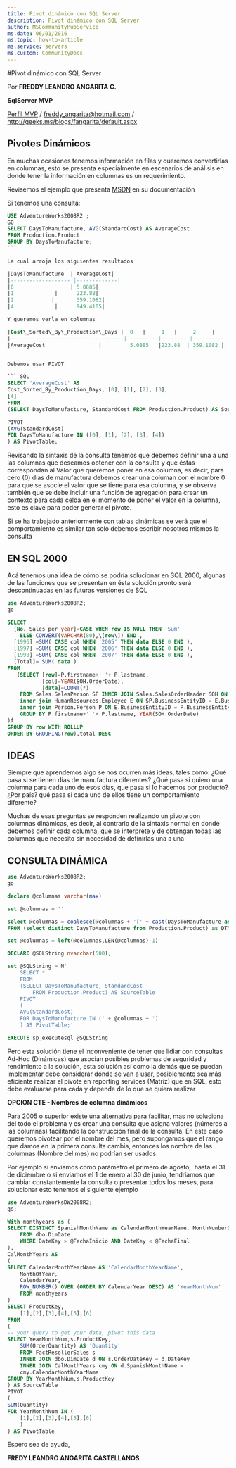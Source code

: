 ```yaml
---
title: Pivot dinámico con SQL Server
description: Pivot dinámico con SQL Server
author: MSCommunityPubService
ms.date: 06/01/2016
ms.topic: how-to-article
ms.service: servers
ms.custom: CommunityDocs
---
```









#Pivot dinámico con SQL Server

Por **FREDDY LEANDRO ANGARITA C.**

**SqlServer MVP** 

[Perfil MVP](https://mvp.support.microsoft.com/es-es/mvp/Freddy%20Leandro%20Angarita%20Castellanos-4028407) / <freddy_angarita@hotmail.com> / <http://geeks.ms/blogs/fangarita/default.aspx>


Pivotes Dinámicos
-----------------

En muchas ocasiones tenemos información en filas y queremos convertirlas
en columnas, esto se presenta especialmente en escenarios de análisis en
donde tener la información en columnas es un requerimiento.

Revisemos el ejemplo que presenta
[MSDN](http://msdn.microsoft.com/es-co/library/ms177410.aspx) en su
documentación

Si tenemos una consulta:

``` SQL
USE AdventureWorks2008R2 ;
GO
SELECT DaysToManufacture, AVG(StandardCost) AS AverageCost
FROM Production.Product
GROUP BY DaysToManufacture;
``` 

La cual arroja los siguientes resultados

|DaysToManufacture  | AverageCost|
|------------------- |-------------|
|0                  | 5.0885|
|1             |      223.88|
|2            |       359.1082|
|4             |      949.4105|

Y queremos verla en columnas

|Cost\_Sorted\_By\_Production\_Days |  0   |     1   |     2     |     3    |  4|
|------------------------------------| -------- |-------- |---------- |------ |----------|
|AverageCost                 |         5.0885   |223.88  | 359.1082 |  NULL |  949.4105|


Debemos usar PIVOT

``` SQL
SELECT 'AverageCost' AS
Cost_Sorted_By_Production_Days, [0], [1], [2], [3],
[4]
FROM
(SELECT DaysToManufacture, StandardCost FROM Production.Product) AS SourceTable

PIVOT
(AVG(StandardCost)
FOR DaysToManufacture IN ([0], [1], [2], [3], [4])
) AS PivotTable;
```

Revisando la sintaxis de la consulta tenemos que debemos definir una a
una las columnas que deseamos obtener con la consulta y que éstas
correspondan al Valor que queremos poner en esa columna, es decir, para
cero (0) días de manufactura debemos crear una columan con el nombre 0
para que se asocie el valor que se tiene para esa columna, y se observa
también que se debe incluir una función de agregación para crear un
contexto para cada celda en el momento de poner el valor en la columna,
esto es clave para poder generar el pivote.

Si se ha trabajado anteriormente con tablas dinámicas se verá que el
comportamiento es similar tan solo debemos escribir nosotros mismos la
consulta

EN SQL 2000
-----------

Acá tenemos una idea de cómo se podría solucionar en SQL 2000, algunas
de las funciones que se presentan en ésta solución pronto será
descontinuadas en las futuras versiones de SQL




``` SQL
use AdventureWorks2008R2;
go

SELECT
  [No. Sales per year]=CASE WHEN row IS NULL THEN 'Sum'
    ELSE CONVERT(VARCHAR(80),\[row\]) END ,
  [1996] =SUM( CASE col WHEN '2005' THEN data ELSE 0 END ),
  [1997] =SUM( CASE col WHEN '2006' THEN data ELSE 0 END ),
  [1998] =SUM( CASE col WHEN '2007' THEN data ELSE 0 END ),
  [Total]= SUM( data )
FROM
   (SELECT [row]=P.firstname+' '+ P.lastname,
           [col]=YEAR(SOH.OrderDate),
           [data]=COUNT(*)
    FROM Sales.SalesPerson SP INNER JOIN Sales.SalesOrderHeader SOH ON (SP.BusinessEntityID=SOH.SalesPersonID)
    inner join HumanResources.Employee E ON SP.BusinessEntityID = E.BusinessEntityID
    inner join Person.Person P ON E.BusinessEntityID = P.BusinessEntityID
    GROUP BY P.firstname+' '+ P.lastname, YEAR(SOH.OrderDate)
)f
GROUP BY row WITH ROLLUP
ORDER BY GROUPING(row),total DESC
```

IDEAS
-----
Siempre que aprendemos algo se nos ocurren más ideas, tales como: ¿Qué
pasa si se tienen días de manufactura diferentes? ¿Qué pasa si quiero
una columna para cada uno de esos días, que pasa si lo hacemos por
producto? ¿Por país? qué pasa si cada uno de ellos tiene un
comportamiento diferente?

Muchas de esas preguntas se responden realizando un pivote con columnas
dinámicas, es decir, al contrario de la sintaxis normal en donde debemos
definir cada columna, que se interprete y de obtengan todas las columnas
que necesito sin necesidad de definirlas una a una

CONSULTA DINÁMICA
-----------------

``` SQL
use AdventureWorks2008R2;
go

declare @columnas varchar(max)

set @columnas = ''

select @columnas = coalesce(@columnas + '[' + cast(DaysToManufacture as varchar(12)) + '],', '')
FROM (select distinct DaysToManufacture from Production.Product) as DTM

set @columnas = left(@columnas,LEN(@columnas)-1)

DECLARE @SQLString nvarchar(500);

set @SQLString = N'
    SELECT *
    FROM 
    (SELECT DaysToManufacture, StandardCost
        FROM Production.Product) AS SourceTable
    PIVOT
    (
    AVG(StandardCost)
    FOR DaysToManufacture IN (' + @columnas + ')
    ) AS PivotTable;'

EXECUTE sp_executesql @SQLString
```


Pero esta solución tiene el inconveniente de tener que lidiar con
consultas Ad-Hoc (Dinámicas) que asocian posibles problemas de seguridad
y rendimiento a la solución, esta solución así como la demás que se
puedan implementar debe considerar dónde se van a usar, posiblemente sea
más eficiente realizar el pivote en reporting services (Matriz) que en
SQL, esto debe evaluarse para cada y depende de lo que se quiera
realizar

**OPCION CTE - Nombres de columna dinámicos**

Para 2005 o superior existe una alternativa para facilitar, mas no
soluciona del todo el problema y es crear una consulta que asigna
valores (números a las columnas) facilitando la construcción final de la
consulta. En este caso queremos pivotear por el nombre del mes, pero
supongamos que el rango que damos en la primera consulta cambia,
entonces los nombre de las columnas (Nombre del mes) no podrían ser
usados.

Por ejemplo si enviamos como parámetro el primero de agosto,  hasta el
31 de diciembre o si enviamos el 1 de enero al 30 de junio, tendríamos
que cambiar constantemente la consulta o presentar todos los meses, para
solucionar esto tenemos el siguiente ejemplo



``` SQL
use AdventureWorksDW2008R2;
go;

With monthyears as (
SELECT DISTINCT SpanishMonthName as CalendarMonthYearName, MonthNumberOfYear as MonthOfYear,CalendarYear
    FROM dbo.DimDate
    WHERE DateKey > @FechaInicio AND DateKey < @FechaFinal
),
CalMonthYears AS
(
SELECT CalendarMonthYearName AS 'CalendarMonthYearName',
    MonthOfYear,
    CalendarYear,
    ROW_NUMBER() OVER (ORDER BY CalendarYear DESC) AS 'YearMonthNum'
    FROM monthyears
)
SELECT ProductKey,
    [1],[2],[3],[4],[5],[6]
FROM
(
-- your query to get your data, pivot this data
SELECT YearMonthNum,s.ProductKey,
    SUM(OrderQuantity) AS 'Quantity'
    FROM FactResellerSales s
    INNER JOIN dbo.DimDate d ON s.OrderDateKey = d.DateKey
    INNER JOIN CalMonthYears cmy ON d.SpanishMonthName =
    cmy.CalendarMonthYearName
GROUP BY YearMonthNum,s.ProductKey
) AS SourceTable
PIVOT
(
SUM(Quantity)
FOR YearMonthNum IN (
    [1],[2],[3],[4],[5],[6]
    )
) AS PivotTable
```

Espero sea de ayuda, 

**FREDY LEANDRO ANGARITA CASTELLANOS**


